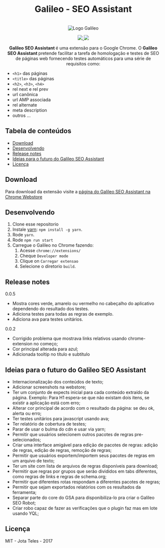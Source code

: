 <h1 align="center">Galileo - SEO Assistant</h1>
<p align="center">
  <br>
   <img src="src/img/icon-128.png" alt="Logo Galileo" title="Logo Galileo" />
  <br>
</p>
<p align="center">
  <a href="https://chrome.google.com/webstore/detail/galileo-seo-assistant/jmehfdipeccfhbfbmkfpikgmfpamlalf">
    <img src="https://img.shields.io/chrome-web-store/v/jmehfdipeccfhbfbmkfpikgmfpamlalf.svg">
  </a>
  <a href="https://github.com/teles/galileo-seo-assistant">
    <img src="https://img.shields.io/github/package-json/v/badges/shields.svg">
  </a>  
</p>  
<p align="center">
  <strong>Galileo SEO Assistant </strong>é uma extensão para o Google Chrome. O <strong>Galileo SEO Assistant </strong> pretende facilitar a tarefa de homologação e testes de SEO de páginas web fornecendo testes automáticos para uma série de requisitos como:
</p>


* `<h1>` das páginas
* `<title>` das páginas
* `<h2>`, `<h3>`, `<h4>`
* rel next e rel prev
* url canônica
* url AMP associada
* rel alternate
* meta description
* outros ...

## Tabela de conteúdos

  * [Download](#download)
  * [Desenvolvendo](#desenvolvendo)
  * [Release notes](#release-notes)
  * [Ideias para o futuro do Galileo SEO Assistant](#ideias-para-o-futuro-do-galileo-seo-assistant)
  * [Licença](#licença)

## Download

Para download da extensão visite a [página do Galileo SEO Assistant na Chrome Webstore](https://chrome.google.com/webstore/detail/galileo-seo-assistant/jmehfdipeccfhbfbmkfpikgmfpamlalf)

## Desenvolvendo

1. Clone esse repositorio
2. Instale [yarn](https://yarnpkg.com): `npm install -g yarn`.
3. Rode `yarn`.
4. Rode `npm run start`
5. Carregue o Galileo no Chrome fazendo:
    1. Acesse `chrome://extensions/`
    2. Cheque `Developer mode`
    3. Clique on `Carregar extensao`
    4. Selecione o diretorio `build`.

## Release notes

0.0.5
* Mostra cores verde, amarelo ou vermelho no cabeçalho do aplicativo dependendo do resultado dos testes.
* Adiciona testes para todas as regras de exemplo.
* Adiciona ava para testes unitários.

0.0.2
* Corrigido problema que mostrava links relativos usando chrome-extension no começo;
* Cor principal alterada para azul;
* Adicionada tooltip no título e subtítulo

## Ideias para o futuro do Galileo SEO Assistant

* Internacionalização dos conteúdos de texto;
* Adicionar screenshots na webstore;
* Ter um conjunto de expects inicial para cada conteúdo extraído da página. Exemplo: Para H1 espera-se que não existam dois itens, se existir a aplicação está com erro;
* Alterar cor principal de acordo com o resultado da página: se deu ok, alerta ou erro;
* Ter testes unitários para javascript usando ava;
* Ter relatório de cobertura de testes;
* Parar de usar o bulma do cdn e usar via yarn;
* Permitir que usuários selecionem outros pacotes de regras pre-selecionados;
* Criar uma interface amigável para edição de pacotes de regras: adição de regras, edição de regras, remoção de regras;
* Permitir que usuários exportem/importem seus pacotes de regras em um arquivo de texto;
* Ter um site com lista de arquivos de regras disponíveis para download;
* Permitir que regras por grupos que serão divididos em tabs diferentes, como regras de links e regras de schema.org;
* Permitir que diferentes rotas respondam a diferentes pacotes de regras;
* Permitir que sejam exportados relatórios com os resultados da ferramenta;
* Separar parte do core do GSA para disponibiliza-lo pra criar o Galileo SEO Robot;
* Criar robo capaz de fazer as verificações que o plugin faz mas em lote usando YQL;

## Licença

MIT - Jota Teles - 2017    
